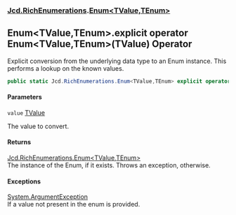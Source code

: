 ### [Jcd.RichEnumerations](Jcd.RichEnumerations.md 'Jcd.RichEnumerations').[Enum&lt;TValue,TEnum&gt;](Jcd.RichEnumerations.Enum_TValue,TEnum_.md 'Jcd.RichEnumerations.Enum<TValue,TEnum>')

## Enum<TValue,TEnum>.explicit operator Enum<TValue,TEnum>(TValue) Operator

Explicit conversion from the underlying data type to an Enum instance. This performs a lookup on the known values.

```csharp
public static Jcd.RichEnumerations.Enum<TValue,TEnum> explicit operator Enum<TValue,TEnum>(TValue value);
```
#### Parameters

<a name='Jcd.RichEnumerations.Enum_TValue,TEnum_.op_ExplicitJcd.RichEnumerations.Enum_TValue,TEnum_(TValue).value'></a>

`value` [TValue](Jcd.RichEnumerations.Enum_TValue,TEnum_.md#Jcd.RichEnumerations.Enum_TValue,TEnum_.TValue 'Jcd.RichEnumerations.Enum<TValue,TEnum>.TValue')

The value to convert.

#### Returns
[Jcd.RichEnumerations.Enum&lt;](Jcd.RichEnumerations.Enum_TValue,TEnum_.md 'Jcd.RichEnumerations.Enum<TValue,TEnum>')[TValue](Jcd.RichEnumerations.Enum_TValue,TEnum_.md#Jcd.RichEnumerations.Enum_TValue,TEnum_.TValue 'Jcd.RichEnumerations.Enum<TValue,TEnum>.TValue')[,](Jcd.RichEnumerations.Enum_TValue,TEnum_.md 'Jcd.RichEnumerations.Enum<TValue,TEnum>')[TEnum](Jcd.RichEnumerations.Enum_TValue,TEnum_.md#Jcd.RichEnumerations.Enum_TValue,TEnum_.TEnum 'Jcd.RichEnumerations.Enum<TValue,TEnum>.TEnum')[&gt;](Jcd.RichEnumerations.Enum_TValue,TEnum_.md 'Jcd.RichEnumerations.Enum<TValue,TEnum>')  
The instance of the Enum, if it exists. Throws an exception, otherwise.

#### Exceptions

[System.ArgumentException](https://docs.microsoft.com/en-us/dotnet/api/System.ArgumentException 'System.ArgumentException')  
If a value not present in the enum is provided.